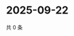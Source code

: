 # 2025-09-22

共 0 条

<!-- BEGIN ZHIHUQUESTIONS -->
<!-- 最后更新时间 Mon Sep 22 2025 22:12:11 GMT+0800 (China Standard Time) -->

<!-- END ZHIHUQUESTIONS -->
